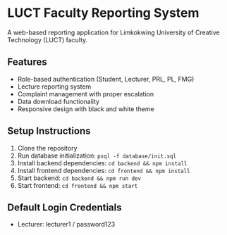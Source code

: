 # LUCT Faculty Reporting System

A web-based reporting application for Limkokwing University of Creative Technology (LUCT) faculty.

## Features

- Role-based authentication (Student, Lecturer, PRL, PL, FMG)
- Lecture reporting system
- Complaint management with proper escalation
- Data download functionality
- Responsive design with black and white theme

## Setup Instructions

1. Clone the repository
2. Run database initialization: `psql -f database/init.sql`
3. Install backend dependencies: `cd backend && npm install`
4. Install frontend dependencies: `cd frontend && npm install`
5. Start backend: `cd backend && npm run dev`
6. Start frontend: `cd frontend && npm start`

## Default Login Credentials

- Lecturer: lecturer1 / password123